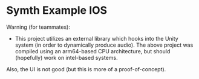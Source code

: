 # Symth Example IOS

Warning (for teammates):
- This project utilizes an external library which hooks into the Unity system (in order to dynamically produce audio). The above project was compiled using an arm64-based CPU architecture, but should (hopefully) work on intel-based systems.

Also, the UI is not good (but this is more of a proof-of-concept).
